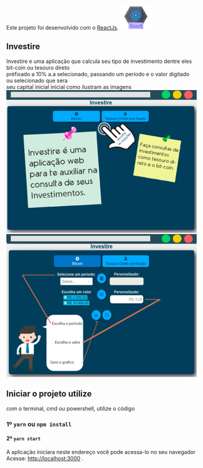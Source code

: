 Este projeto foi desenvolvido com o [ReactJs](https://github.com/facebook/create-react-app).
<img src="./docs/icons.png"/>
## Investire

Investire e uma aplicação que calcula seu tipo de investimento dentre eles bit-coin ou tesouro direto <br />préfixado a 10% a.a selecionado, passando um período e o valor digitado ou selecionado que sera <br />seu capital inicial inicial como ilustram as imagens
  <a href="">
    <img src="./docs/image1.png"/>
    <img src="./docs/image2.png"/>
  </a>
## Iniciar o projeto utilize
com o terminal, cmd ou powershell, utilize o código 
### 1º `yarn` ou `npm install`
#### 2º `yarn start`

A aplicação iniciara neste endereço você pode acessa-lo no seu navegador Acesse: [http://localhost:3000](http://localhost:3000) .<br />
